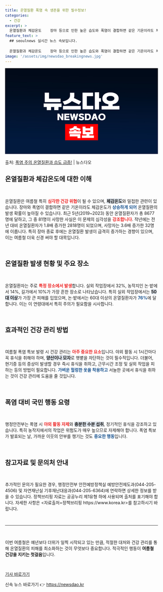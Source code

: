 ```yaml
---
title: 온열질환 폭염 속 생존을 위한 필수정보!
categories:
  - 건강
excerpt: >
  온열질환과 체감온도    장마 등으로 인한 높은 습도와 폭염이 결합하면 같은 기온이라도 체감온도가 상승해 온…
feature_text: >
  ## seoulnews 실시간 뉴스 속보입니다.

  온열질환과 체감온도    장마 등으로 인한 높은 습도와 폭염이 결합하면 같은 기온이라도 체감온도가 상승해 온…
image: '/assets/img/newsdao_breakingnews.jpg'
---
```


![뉴스다오 속보](/assets/img/newsdao_breakingnews.jpg)

<p>출처: <a href="https://newsdao.kr/5007" rel="dofollow">폭염 주의 온열질환과 습도 급증!</a> | 뉴스다오</p>

<h2 data-ke-size="size26">온열질환과 체감온도에 대한 이해</h2>

<p data-ke-size="size16">&nbsp;</p>
온열질환은 여름철 특히 <b><span style="color: #ee2323;">심각한 건강 위협</span></b>이 될 수 있으며, <b><span style="background-color: #21538527;">체감온도</span></b>와 밀접한 관련이 있습니다. 장마와 폭염이 결합하면 같은 기온이라도 체감온도가 <b><span style="color: #1a5490;">상승하게 되어</span></b> 온열질환의 발생 확률이 높아질 수 있습니다. 최근 5년(2019~2023) 동안 온열질환자가 총 8677명에 달하고, 그 중 81명이 사망한 사실은 이 문제의 심각성을 <b><span style="color: #ee2323;">강조합니다</span></b>. 작년에는 전년 대비 온열질환자가 1.8배 증가한 2818명이 되었으며, 사망자는 3.6배 증가한 32명에 이릅니다. 특히 장마 종료 후에는 온열질환 발생이 급격히 증가하는 경향이 있으며, 이는 여름철 더욱 신경 써야 할 대목입니다.

<p data-ke-size="size16">&nbsp;</p>

<h2 data-ke-size="size26">온열질환 발생 현황 및 주요 장소</h2>

<p data-ke-size="size16">&nbsp;</p>
온열질환자는 주로 <b><span style="color: #ee2323;">특정 장소에서 발생</span></b>합니다. 실외 작업장에서 32%, 농작지인 논·밭에서 14%, 길가에서 10%가 가장 흔한 장소로 나타났습니다. 특히 실외 작업장에서는 <b><span style="background-color: #21538527;">50대 이상</span></b>가 가장 큰 피해를 입었으며, 논·밭에서는 60대 이상의 온열질환자가 <b><span style="color: #1a5490;">76%</span></b>에 달합니다. 이는 이 연령대에서 특히 주의가 필요함을 시사합니다.

<p data-ke-size="size16">&nbsp;</p>

<h2 data-ke-size="size26">효과적인 건강 관리 방법</h2>

<p data-ke-size="size16">&nbsp;</p>
여름철 폭염 특보 발령 시 건강 관리는 <b><span style="color: #ee2323;">아주 중요한 요소</span></b>입니다. 야외 활동 시 1시간마다 꼭 휴식을 취해야 하며, <b><span style="background-color: #21538527;">양산이나 모자</span></b>로 햇볕을 차단하는 것이 필수적입니다. 더불어, 현기증 등의 증상이 발생할 경우 즉시 휴식을 취하고, 근무시간 조정 및 실외 작업을 피하는 등의 방법이 필요합니다. <b><span style="color: #1a5490;">가벼운 헐렁한 옷을 착용하고</span></b> 서늘한 곳에서 휴식을 취하는 것이 건강 관리에 도움을 줄 것입니다.

<p data-ke-size="size16">&nbsp;</p>

<h2 data-ke-size="size26">폭염 대비 국민 행동 요령</h2>

<p data-ke-size="size16">&nbsp;</p>
행정안전부는 폭염 시 <b><span style="color: #ee2323;">야외 활동 자제</span></b>와 <b><span style="background-color: #21538527;">충분한 수분 섭취</span></b>, 정기적인 휴식을 강조하고 있습니다. 특히 농작지에서의 작업은 위험도가 매우 높으므로 자제해야 합니다. 폭염 특보가 발효되는 날, 가까운 이웃의 안부를 챙기는 것도 <b><span style="color: #1a5490;">중요한 행동</span></b>입니다.

<p data-ke-size="size16">&nbsp;</p>

<h2 data-ke-size="size26">참고자료 및 문의처 안내</h2>

<p data-ke-size="size16">&nbsp;</p>
추가적인 문의가 필요한 경우, 행정안전부 안전예방정책실 예방안전제도과(044-205-4506) 및 자연재난실 기후재난대응과(044-205-6364)에 연락하면 상세한 정보를 받을 수 있습니다. 정책브리핑 자료는 공공누리 제1유형 하에 사용되며 출처를 표기해야 합니다. 자세한 사항은 <자료출처=정책브리핑 https://www.korea.kr>를 참고하시기 바랍니다. 

<p data-ke-size="size16">&nbsp;</p>

<hr />
<p data-ke-size="size16">&nbsp;</p>
<article>
    <p>이번 여름철은 예년보다 더위가 일찍 시작되고 있는 만큼, 적절한 대처와 건강 관리를 통해 온열질환의 피해를 최소화하는 것이 무엇보다 중요합니다. 적극적인 행동이 <b>여름철 건강을 지키는 첫걸음</b>입니다.</p>
</article>

<p data-ke-size="size16">&nbsp;</p>

<p data-ke-size="size16"><a href="https://newsdao.kr/5007" target="_blank">기사 바로가기</a></p> 

신속 뉴스 바로가기 👉 <a href="https://newsdao.kr" rel="dofollow">https://newsdao.kr</a>


